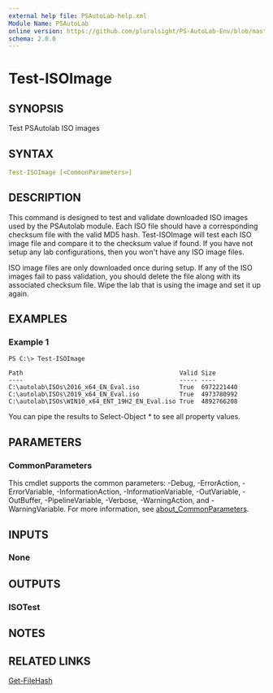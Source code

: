 ```yaml
---
external help file: PSAutoLab-help.xml
Module Name: PSAutoLab
online version: https://github.com/pluralsight/PS-AutoLab-Env/blob/master/docs/Test-ISOImage.md
schema: 2.0.0
---
```


# Test-ISOImage

## SYNOPSIS

Test PSAutolab ISO images

## SYNTAX

```yaml
Test-ISOImage [<CommonParameters>]
```

## DESCRIPTION

This command is designed to test and validate downloaded ISO images used by the PSAutolab module. Each ISO file should have a corresponding checksum file with the valid MD5 hash. Test-ISOImage will test each ISO image file and compare it to the checksum value if found. If you have not setup any lab configurations, then you won't have any ISO image files.

ISO image files are only downloaded once during setup. If any of the ISO images fail to pass validation, you should delete the file along with its associated checksum file. Wipe the lab that is using the image and set it up again.

## EXAMPLES

### Example 1

```shell
PS C:\> Test-ISOImage

Path                                           Valid Size
----                                           ----- ----
C:\autolab\ISOs\2016_x64_EN_Eval.iso           True  6972221440
C:\autolab\ISOs\2019_x64_EN_Eval.iso           True  4973780992
C:\autolab\ISOs\WIN10_x64_ENT_19H2_EN_Eval.iso True  4892766208
```

You can pipe the results to Select-Object * to see all property values.

## PARAMETERS

### CommonParameters

This cmdlet supports the common parameters: -Debug, -ErrorAction, -ErrorVariable, -InformationAction, -InformationVariable, -OutVariable, -OutBuffer, -PipelineVariable, -Verbose, -WarningAction, and -WarningVariable. For more information, see [about_CommonParameters](http://go.microsoft.com/fwlink/?LinkID=113216).

## INPUTS

### None

## OUTPUTS

### ISOTest

## NOTES

## RELATED LINKS

[Get-FileHash]()
